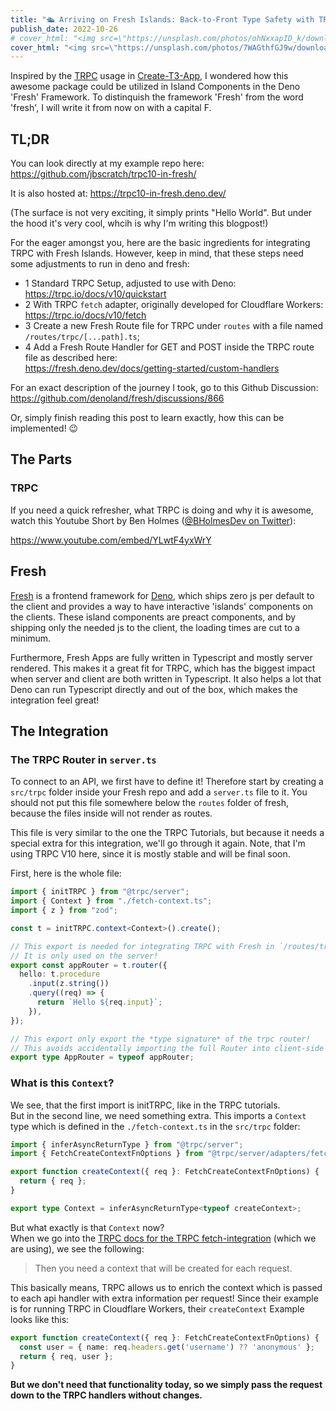 ```yaml
---
title: "🛳 Arriving on Fresh Islands: Back-to-Front Type Safety with TRPC!"
publish_date: 2022-10-26
# cover_html: "<img src=\"https://unsplash.com/photos/ohNxxapID_k/download?ixid=MnwxMjA3fDB8MXxzZWFyY2h8NXx8bGVtb258ZW58MHx8fHwxNjY2Nzk4Nzc3&force=true&w=1920\">"
cover_html: "<img src=\"https://unsplash.com/photos/7WAGthfGJ9w/download?ixid=MnwxMjA3fDB8MXxzZWFyY2h8NHx8bGVtb258ZW58MHx8fHwxNjY2ODA0MTgz&force=true&w=1920\">"
---
```


Inspired by the [TRPC](https://trpc.io/) usage in [Create-T3-App](https://create.t3.gg/), I wondered how this awesome package could be utilized in Island Components in the Deno 'Fresh' Framework. 
To distinquish the framework 'Fresh' from the word 'fresh', I will write it from now on with a capital F. 

## TL;DR 

You can look directly at my example repo here: https://github.com/jbscratch/trpc10-in-fresh/  
 
It is also hosted at: https://trpc10-in-fresh.deno.dev/

(The surface is not very exciting, it simply prints "Hello World". But under the hood it's very cool, whcih is why I'm writing this blogpost!)

For the eager amongst you, here are the basic ingredients for integrating TRPC with Fresh Islands. 
However, keep in mind, that these steps need some adjustments to run in deno and fresh: 

- 1 Standard TRPC Setup, adjusted to use with Deno: https://trpc.io/docs/v10/quickstart  
- 2 With TRPC `fetch` adapter, originally developed for Cloudflare Workers: https://trpc.io/docs/v10/fetch  
- 3 Create a new Fresh Route file for TRPC under `routes` with a file named `/routes/trpc/[...path].ts`;   
- 4 Add a Fresh Route Handler for GET and POST inside the TRPC route file as described here:  
   https://fresh.deno.dev/docs/getting-started/custom-handlers  

For an exact description of the journey I took, go to this Github Discussion: 
https://github.com/denoland/fresh/discussions/866

Or, simply finish reading this post to learn exactly, how this can be implemented! 😉

## The Parts 

### TRPC 
If you need a quick refresher, what TRPC is doing and why it is awesome, 
watch this Youtube Short by Ben Holmes ([@BHolmesDev on Twitter](https://twitter.com/BHolmesDev)):  

https://www.youtube.com/embed/YLwtF4yxWrY

<!-- TODO: Find way to embedd this youtube thing into my blog! -->
<!-- TODO: Checkout Blogpost: How to build a blog with fresh: https://deno.com/blog/build-a-blog-with-fresh -->
<!-- <iframe width="560" height="315" src="https://www.youtube.com/embed/YLwtF4yxWrY" title="YouTube video player" frameborder="0" allow="accelerometer; autoplay; clipboard-write; encrypted-media; gyroscope; picture-in-picture" allowfullscreen></iframe> -->

## Fresh 

[Fresh](fresh.deno.dev) is a frontend framework for [Deno](deno.land), which ships zero js per default to the client and provides a way to have interactive 'islands' components on the clients. 
These island components are preact components, and by shipping only the needed js to the client, 
the loading times are cut to a minimum. 

Furthermore, Fresh Apps are fully written in Typescript and mostly server rendered. This makes it a great fit for TRPC, which has the biggest impact when server and client are both written in Typescript. 
It also helps a lot that Deno can run Typescript directly and out of the box, which makes the integration feel great!

## The Integration 

### The TRPC Router in `server.ts` 

To connect to an API, we first have to define it! 
Therefore start by creating a `src/trpc` folder inside your Fresh repo and add a `server.ts` file to it. 
You should not put this file somewhere below the `routes` folder of fresh, because the files inside will not render as routes.  

This file is very similar to the one the TRPC Tutorials, but because it needs a special extra for this integration, we'll go through it again.
Note, that I'm using TRPC V10 here, since it is mostly stable and will be final soon. 

First, here is the whole file: 

```ts
import { initTRPC } from "@trpc/server";
import { Context } from "./fetch-context.ts";
import { z } from "zod";

const t = initTRPC.context<Context>().create();

// This export is needed for integrating TRPC with Fresh in `/routes/trpc`
// It is only used on the server!
export const appRouter = t.router({
  hello: t.procedure
    .input(z.string())
    .query((req) => {
      return `Hello ${req.input}`;
    }),
});

// This export only export the *type signature* of the trpc router!
// This avoids accidentally importing the full Router into client-side code
export type AppRouter = typeof appRouter;

```

### What is this `Context`?

We see, that the first import is initTRPC, like in the TRPC tutorials.  
But in the second line, we need something extra. 
This imports a `Context` type which is defined in the `./fetch-context.ts` in the `src/trpc` folder: 

```ts
import { inferAsyncReturnType } from "@trpc/server";
import { FetchCreateContextFnOptions } from "@trpc/server/adapters/fetch";

export function createContext({ req }: FetchCreateContextFnOptions) {
  return { req };
}

export type Context = inferAsyncReturnType<typeof createContext>;

```

But what exactly is that `Context` now?  
When we go into the [TRPC docs for the TRPC fetch-integration](https://trpc.io/docs/v10/fetch#create-the-context) (which we are using), we see the following: 

> Then you need a context that will be created for each request.

This basically means, TRPC allows us to enrich the context which is passed to each api handler with extra information per request!
Since their example is for running TRPC in Cloudflare Workers, their `createContext` Example looks like this: 

```ts
export function createContext({ req }: FetchCreateContextFnOptions) {
  const user = { name: req.headers.get('username') ?? 'anonymous' };
  return { req, user };
}
```

**But we don't need that functionality today, so we simply pass the request down to the TRPC handlers without changes.**